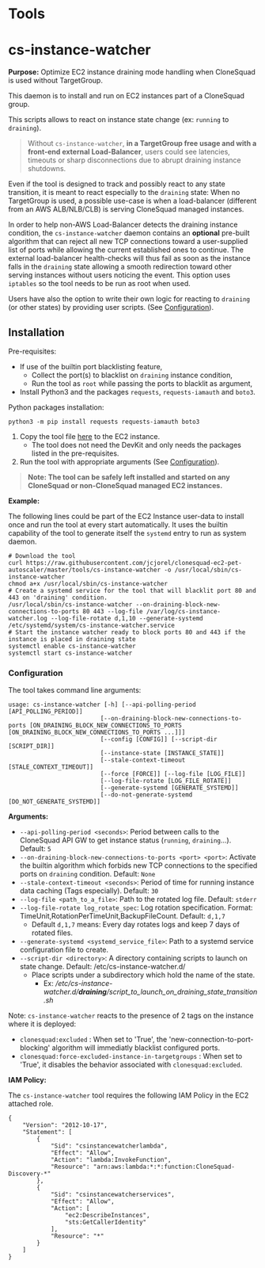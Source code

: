 
# Tools


# cs-instance-watcher

**Purpose:** Optimize EC2 instance draining mode handling when CloneSquad is used without TargetGroup.

This daemon is to install and run on EC2 instances part of a CloneSquad group.

This scripts allows to react on instance state change (ex: `running` to `draining`).

> Without `cs-instance-watcher`, **in a TargetGroup free usage and with a front-end external Load-Balancer**, 
users could see latencies, timeouts or sharp disconnections due to abrupt draining instance shutdowns.

Even if the tool is designed to track and possibly react to any state transition, it is 
meant to react especially to the `draining` state:
When no TargetGroup is used, a possible use-case is when a load-balancer (different 
from an AWS ALB/NLB/CLB) is serving CloneSquad managed instances.

In order to help non-AWS Load-Balancer detects the draining instance condition, the
`cs-instance-watcher` daemon contains an **optional** pre-built algorithm that can reject all new TCP connections
toward a user-supplied list of ports while allowing the current established ones to continue.
The external load-balancer health-checks will thus fail as soon as the instance
falls in the `draining` state allowing a smooth redirection toward other serving
instances without users noticing the event. This option uses `iptables` so the tool needs to be run as root when used.

Users have also the option to write their own logic for reacting to `draining` (or other states) by providing user scripts. (See [Configuration](#Configuration)).


## Installation

Pre-requisites:

* If use of the builtin port blacklisting feature,
	* Collect the port(s) to blacklist on `draining` instance condition,
	* Run the tool as `root` while passing the ports to blacklit as argument,
* Install Python3 and the packages `requests`, `requests-iamauth` and `boto3`.

Python packages installation: 

	python3 -m pip install requests requests-iamauth boto3


1) Copy the tool file [here](../tools/cs-instance-watcher) to the EC2 instance.
	* The tool does not need the DevKit and only needs the packages listed in the pre-requisites.
2) Run the tool with appropriate arguments (See [Configuration](#Configuration)).

> **Note: The tool can be safely left installed and started on any CloneSquad or non-CloneSquad managed EC2 instances.**

**Example:**

The following lines could be part of the EC2 Instance user-data to install once and run the tool at every start automatically.
It uses the builtin capability of the tool to generate itself the `systemd` entry to run as system daemon.

	# Download the tool
	curl https://raw.githubusercontent.com/jcjorel/clonesquad-ec2-pet-autoscaler/master/tools/cs-instance-watcher -o /usr/local/sbin/cs-instance-watcher
	chmod a+x /usr/local/sbin/cs-instance-watcher
	# Create a systemd service for the tool that will blacklit port 80 and 443 on 'draining' condition.
	/usr/local/sbin/cs-instance-watcher --on-draining-block-new-connections-to-ports 80 443 --log-file /var/log/cs-instance-watcher.log --log-file-rotate d,1,10 --generate-systemd /etc/systemd/system/cs-instance-watcher.service
	# Start the instance watcher ready to block ports 80 and 443 if the instance is placed in draining state
	systemctl enable cs-instance-watcher
	systemctl start cs-instance-watcher


### Configuration

The tool takes command line arguments:

	usage: cs-instance-watcher [-h] [--api-polling-period [API_POLLING_PERIOD]]
	                          [--on-draining-block-new-connections-to-ports [ON_DRAINING_BLOCK_NEW_CONNECTIONS_TO_PORTS [ON_DRAINING_BLOCK_NEW_CONNECTIONS_TO_PORTS ...]]]
	                          [--config [CONFIG]] [--script-dir [SCRIPT_DIR]]
	                          [--instance-state [INSTANCE_STATE]]
	                          [--stale-context-timeout [STALE_CONTEXT_TIMEOUT]]
	                          [--force [FORCE]] [--log-file [LOG_FILE]]
	                          [--log-file-rotate [LOG_FILE_ROTATE]]
	                          [--generate-systemd [GENERATE_SYSTEMD]]
	                          [--do-not-generate-systemd [DO_NOT_GENERATE_SYSTEMD]]

**Arguments:**

* `--api-polling-period <seconds>`: Period between calls to the CloneSquad API GW to get instance status (`running`, `draining`...). Default: `5`
* `--on-draining-block-new-connections-to-ports <port> <port>`: Activate the builtin algorithm which forbids new TCP connections to the specified ports on `draining` condition. Default: `None`
* `--stale-context-timeout <seconds>`: Period of time for running instance data caching (Tags especially). Default: `30`
* `--log-file <path_to_a_file>`: Path to the rotated log file. Default: `stderr`
* `--log-file-rotate log_rotate_spec`: Log rotation specification. Format: TimeUnit,RotationPerTimeUnit,BackupFileCount. Default: `d,1,7`
	* Default `d,1,7` means: Every day rotates logs and keep 7 days of rotated files.
* `--generate-systemd <systemd_service_file>`: Path to a systemd service configuration file to create.
* `--script-dir <directory>`: A directory containing scripts to launch on state change. Default: /etc/cs-instance-watcher.d/
	* Place scripts under a subdirectory which hold the name of the state.
		* Ex: */etc/cs-instance-watcher.d/**draining**/script_to_launch_on_draining_state_transition.sh*

Note: `cs-instance-watcher` reacts to the presence of 2 tags on the instance where it is deployed:
* `clonesquad:excluded` : When set to 'True', the 'new-connection-to-port-blocking' algorithm will immediatly blacklist configured ports.
* `clonesquad:force-excluded-instance-in-targetgroups` : When set to 'True', it disables the behavior associated with `clonesquad:excluded`.

**IAM Policy:**

The `cs-instance-watcher` tool requires the following IAM Policy in the EC2 attached role.

	{
	    "Version": "2012-10-17",
	    "Statement": [
	        {
	            "Sid": "csinstancewatcherlambda",
	            "Effect": "Allow",
	            "Action": "lambda:InvokeFunction",
	            "Resource": "arn:aws:lambda:*:*:function:CloneSquad-Discovery-*"
	        },
	        {
	            "Sid": "csinstancewatcherservices",
	            "Effect": "Allow",
	            "Action": [
	                "ec2:DescribeInstances",
	                "sts:GetCallerIdentity"
	            ],
	            "Resource": "*"
	        }
	    ]
	}


